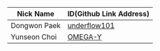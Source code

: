 |Nick Name|ID(Github Link Address)|
|-|-|
|Dongwon Paek|[underflow101](https://github.com/underflow101)|
|Yunseon Choi|[OMEGA-Y](https://github.com/OMEGA-Y)|
